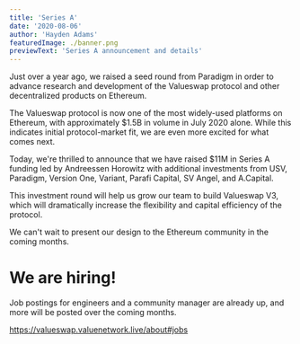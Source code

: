 ```yaml
---
title: 'Series A'
date: '2020-08-06'
author: 'Hayden Adams'
featuredImage: ./banner.png
previewText: 'Series A announcement and details'
---
```


Just over a year ago, we raised a seed round from Paradigm in order to advance research and development of the Valueswap protocol and other decentralized products on Ethereum.

The Valueswap protocol is now one of the most widely-used platforms on Ethereum, with approximately \$1.5B in volume in July 2020 alone. While this indicates initial protocol-market fit, we are even more excited for what comes next.

Today, we're thrilled to announce that we have raised \$11M in Series A funding led by Andreessen Horowitz with additional investments from USV, Paradigm, Version One, Variant, Parafi Capital, SV Angel, and A.Capital.

This investment round will help us grow our team to build Valueswap V3, which will dramatically increase the flexibility and capital efficiency of the protocol.

We can't wait to present our design to the Ethereum community in the coming months.

# We are hiring!

Job postings for engineers and a community manager are already up, and more will be posted over the coming months.

https://valueswap.valuenetwork.live/about#jobs
